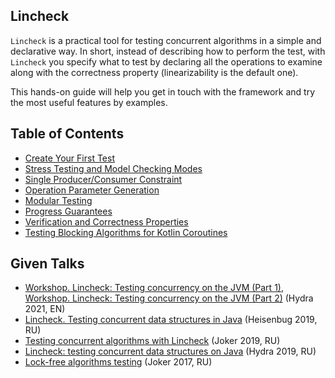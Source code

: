 [//]: # (title: Lincheck guide)

## Lincheck 
`Lincheck` is a practical tool for testing concurrent algorithms in a simple and declarative way. In short, instead of describing how to perform the test, with `Lincheck` you specify what to test by declaring all the operations to examine along with the correctness property (linearizability is the default one).

This hands-on guide will help you get in touch with the framework and try the most useful features by examples.

## Table of Contents

* [Create Your First Test](introduction.md)
* [Stress Testing and Model Checking Modes](testing-strategies.md)
* [Single Producer/Consumer Constraint](constraints.md)
* [Operation Parameter Generation](parameter-generation.md)
* [Modular Testing](modular-testing.md)
* [Progress Guarantees](progress-guarantees.md)
* [Verification and Correctness Properties](verification.md)
* [Testing Blocking Algorithms for Kotlin Coroutines](blocking-data-structures.md)

## Given Talks

* [Workshop. Lincheck: Testing concurrency on the JVM (Part 1)](https://www.youtube.com/watch?v=YNtUK9GK4pA), 
  [Workshop. Lincheck: Testing concurrency on the JVM (Part 2)](https://www.youtube.com/watch?v=EW7mkAOErWw) (Hydra 2021, EN)
* [Lincheck. Testing concurrent data structures in Java](https://www.youtube.com/watch?v=YAb7YoEd6mM) (Heisenbug 2019, RU)
* [Testing concurrent algorithms with Lincheck](https://nkoval.com/talks/#lincheck-joker-2019) (Joker 2019, RU)
* [Lincheck: testing concurrent data structures on Java](https://nkoval.com/talks/#lincheck-hydra-2019) (Hydra 2019, RU)
* [Lock-free algorithms testing](https://nkoval.com/talks/#lock_free_algorithms_testing) (Joker 2017, RU)